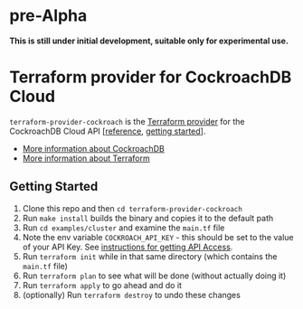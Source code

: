 # pre-Alpha
**This is still under initial development, suitable only for experimental use.**


# Terraform provider for CockroachDB Cloud

`terraform-provider-cockroach` is the [Terraform provider](https://learn.hashicorp.com/collections/terraform/providers) for the CockroachDB Cloud API [[reference](https://www.cockroachlabs.com/docs/api/cloud/v1), [getting started](https://www.cockroachlabs.com/docs/cockroachcloud/cloud-api)].

- [More information about CockroachDB](https://www.cockroachlabs.com/)
- [More information about Terraform](https://terraform.io) 

## Getting Started

1. Clone this repo and then `cd terraform-provider-cockroach`
2. Run `make install` builds the binary and copies it to the default path
3. Run `cd examples/cluster` and examine the `main.tf` file
4. Note the env variable `COCKROACH_API_KEY` - this should be set to the value of your API Key. See [instructions for getting API Access](https://www.cockroachlabs.com/docs/cockroachcloud/console-access-management#api-access).
5. Run `terraform init` while in that same directory (which contains the `main.tf` file)
6. Run `terraform plan` to see what will be done (without actually doing it)
7. Run `terraform apply` to go ahead and do it
8. (optionally) Run `terraform destroy` to undo these changes
